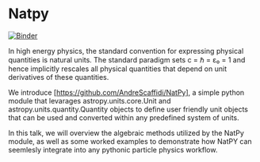 # Natpy
[![Binder](https://mybinder.org/badge_logo.svg)](https://mybinder.org/v2/gh/AndreScaffidi/Natpy_pyhep_2021/HEAD?filepath=pyhep.ipynb)

In high energy physics, the standard convention for expressing physical quantities is natural units. The standard paradigm sets c = ℏ = ε₀ = 1 and hence implicitly rescales all physical quantities that depend on unit derivatives of these quantities.

We introduce [https://github.com/AndreScaffidi/NatPy], a simple python module that levarages astropy.units.core.Unit and astropy.units.quantity.Quantity objects to define user friendly unit objects that can be used and converted within any predefined system of units.

In this talk, we will overview the algebraic methods utilized by the NatPy module, as well as some worked examples to demonstrate how NatPY can seemlesly integrate into any pythonic particle physics workflow.
